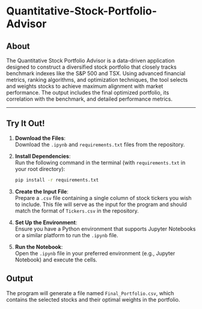 # Quantitative-Stock-Portfolio-Advisor


## About
The Quantitative Stock Portfolio Advisor is a data-driven application designed to construct a diversified stock portfolio that closely tracks benchmark indexes like the S&P 500 and TSX. Using advanced financial metrics, ranking algorithms, and optimization techniques, the tool selects and weights stocks to achieve maximum alignment with market performance. The output includes the final optimized portfolio, its correlation with the benchmark, and detailed performance metrics.

---

## Try It Out!

1. **Download the Files**:  
   Download the `.ipynb` and `requirements.txt` files from the repository.

2. **Install Dependencies**:  
   Run the following command in the terminal (with `requirements.txt` in your root directory):  
   ```bash
   pip install -r requirements.txt
   ```

3. **Create the Input File**:  
   Prepare a `.csv` file containing a single column of stock tickers you wish to include. This file will serve as the input for the program and should match the format of `Tickers.csv` in the repository.

4. **Set Up the Environment**:  
   Ensure you have a Python environment that supports Jupyter Notebooks or a similar platform to run the `.ipynb` file.

5. **Run the Notebook**:  
   Open the `.ipynb` file in your preferred environment (e.g., Jupyter Notebook) and execute the cells.

## Output
The program will generate a file named `Final_Portfolio.csv`, which contains the selected stocks and their optimal weights in the portfolio.
